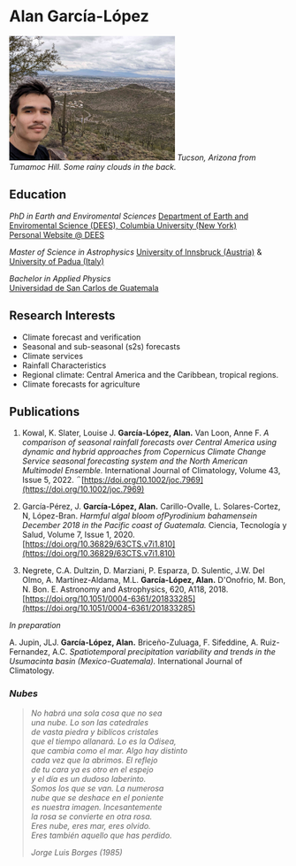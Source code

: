 # Alan García-López

<!-- [Photo](photo-desert.jpg) -->
<img src="photo-desert.jpg" alt="Tucson, Arizona from Tumamoc Hill. Some rainy clouds in the back. 
n" width="300"/> 
_Tucson, Arizona from Tumamoc Hill. Some rainy clouds in the back._

## Education

 _PhD in Earth and Enviromental Sciences_
[Department of Earth and Enviromental Science (DEES), Columbia University (New York)](https://eesc.columbia.edu/)   
[Personal Website @ DEES](https://eesc.columbia.edu/content/alan-andres-garcia-lopez)

 _Master of Science in Astrophysics_
[University of Innsbruck (Austria)](https://www.uibk.ac.at/en/) & [University of Padua (Italy)](https://www.unipd.it/en/)
    
 _Bachelor in Applied Physics_    
[Universidad de San Carlos de Guatemala](https://www.usac.edu.gt)

   

## Research Interests

* Climate forecast and verification
* Seasonal and sub-seasonal (s2s) forecasts
* Climate services 
* Rainfall Characteristics
* Regional climate: Central America and the Caribbean, tropical regions.
* Climate forecasts for agriculture

## Publications

1. Kowal, K. Slater, Louise J. __García-López, Alan.__ Van Loon, Anne F.  _A comparison of seasonal rainfall forecasts over Central America using dynamic and hybrid approaches from Copernicus Climate Change Service seasonal forecasting system and the North American Multimodel Ensemble._ International Journal of Climatology, Volume 43, Issue 5, 2022. ΅[https://doi.org/10.1002/joc.7969](https://doi.org/10.1002/joc.7969)

2. García-Pérez, J. __García-López, Alan.__ Carillo-Ovalle, L. Solares-Cortez, N, López-Bran. _Harmful algal bloom ofPyrodinium bahamensein December 2018 in the Pacific coast of Guatemala._ Ciencia, Tecnología y Salud, Volume 7, Issue 1, 2020. [https://doi.org/10.36829/63CTS.v7i1.810](https://doi.org/10.36829/63CTS.v7i1.810)

3. Negrete, C.A. Dultzin, D. Marziani, P. Esparza, D. Sulentic, J.W. Del Olmo, A. Martínez-Aldama, M.L. __García-López, Alan.__ D'Onofrio, M. Bon, N. Bon. E. Astronomy and Astrophysics, 620, A118, 2018. [https://doi.org/10.1051/0004-6361/201833285](https://doi.org/10.1051/0004-6361/201833285)

_In preparation_

A. Jupin, JLJ. __García-López, Alan.__ Briceño-Zuluaga, F. Sifeddine, A. Ruiz-Fernandez, A.C. _Spatiotemporal precipitation variability and trends in the Usumacinta basin (Mexico-Guatemala)._ International Journal of Climatology.   


###
### *Nubes* 
> *No habrá una sola cosa que no sea <br/>
> una nube. Lo son las catedrales<br/>
> de vasta piedra y biblícos cristales<br/>
> que el tiempo allanará. Lo es la Odisea,<br/>
> que cambia como el mar. Algo hay distinto <br/>
> cada vez que la abrimos. El reflejo<br/>
> de tu cara ya es otro en el espejo<br/>
> y el día es un dudoso laberinto. <br/>
> Somos los que se van. La numerosa<br/>
nube que se deshace en el poniente<br/>
>es nuestra imagen. Incesantemente <br/>
>la rosa se convierte en otra rosa.<br/>
>Eres nube, eres mar, eres olvido.<br/>
>Eres también aquello que has perdido.<br/>*
>
> <cite> Jorge Luis Borges (1985) </cite>
